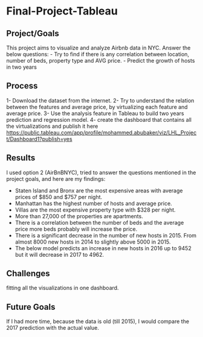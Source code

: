 # Final-Project-Tableau

## Project/Goals
This project aims to visualize and analyze Airbnb data in NYC.
      Answer the below questions:
     - Try to find if there is any correlation between location, number of beds, property type and AVG price.
     - Predict the growth of hosts in two years

## Process
1- Download the dataset from the internet.
2- Try to understand the relation between the features and average price, by virtualizing each feature and average price.
3- Use the analysis feature in Tableau to build two years prediction and regression model.
4- create the dashboard that contains all the virtualizations and publish it here https://public.tableau.com/app/profile/mohammed.abubaker/viz/LHL_Project/Dashboard1?publish=yes

## Results

I used option 2 (AirBnBNYC), tried to answer the questions mentioned in the project goals, and here are my findings:
- Staten Island and Bronx are the most expensive areas with average prices of $850 and $757 per night.
- Manhattan has the highest number of hosts and average price.
- Villas are the most expensive property type with $328 per night.
- More than 27,000 of the properties are apartments.
- There is a correlation between the number of beds and the average price more beds probably will increase the price.
- There is a significant decrease in the number of new hosts in 2015. From almost 8000 new hosts in 2014 to slightly above 5000 in 2015.
- The below model predicts an increase in new hosts in 2016 up to 9452 but it will decrease in 2017 to 4962.



## Challenges 
fitting all the visualizations in one dashboard.

## Future Goals
If I had more time, because the data is old (till 2015), I would compare the 2017 prediction with the actual value.


